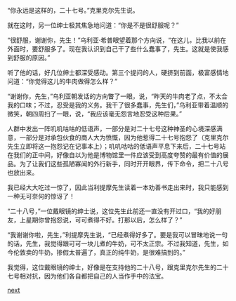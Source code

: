 
“你永远是这样的，二十七号。”克里克尔先生说。

就在这时，另一位绅士极其焦急地问道：“你是不是很舒服呢？”

“很舒服，谢谢你，先生！”乌利亚·希普眼望着那个方向说，“在这儿，比我以前在外面时，要舒服多了。现在我认识到自己干了些什么蠢事了，先生。这就是使我感到舒服的原因。”

听了他的话，好几位绅士都深受感动。第三个提问的人，硬挤到前面，极富感情地问道：“你觉得这儿的牛肉做得怎么样？”

“谢谢你，先生，”乌利亚朝发话的方向瞥了一眼，说，“昨天的牛肉老了点，不太合我的口味；不过，忍受是我的义务。我干了很多蠢事，先生们，”乌利亚带着温顺的微笑，朝四周扫了一眼，说，“我应该毫无怨言地忍受这种后果。”

人群中发出一阵叽叽咕咕的低语声，一部分是对二十七号这种神圣的心境深感满意，一部分是对承包伙食的商人大为愤慨，因为他惹得二十七号抱怨了（克里克尔先生立即将这一抱怨记在记事本上）；叽叽咕咕的低语声平息下来后，二十七号站在我们的正中间，好像自以为他是博物馆里一件应该受到高度夸赞的最有价值的展品。为了让我们这些孤陋寡闻的外行新手，同时开开眼界，传下命令，把二十八号也放出来。

我已经大大吃过一惊了，因此当利提摩先生读着一本劝善书走出来时，我只能感到一种无可奈何的惊讶了！

“二十八号，”一位戴眼镜的绅士说，这位先生此前还一直没有开过口，“我的好朋友，上星期你曾抱怨说，可可煮得不好。打那以后，怎么样了？”

“我谢谢你啦，先生，”利提摩先生说，“已经煮得好多了。要是我可以冒昧地说一句的话，先生，我觉得跟可可一块儿煮的牛奶，可不太正宗。不过我知道，先生，如今伦敦卖的牛奶，掺假太普遍了，真正的纯牛奶，是很难搞到的。”

我觉得，这位戴眼镜的绅士，好像是在支持他的二十八号，跟克里克尔先生的二十七号相对抗，因为他们各自都把自己的人当作手中的法宝。

[next](page754.md)